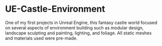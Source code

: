 # UE-Castle-Environment
One of my first projects in Unreal Engine, this fantasy castle world focused on several aspects of environment building such as modular design, landscape sculpting and painting, lighting, and foliage. All static meshes and materials used were pre-made.
